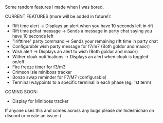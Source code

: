 Some random features I made when I was bored.

CURRENT FEATURES (more will be added in future!):

- Rift time alert -> Displays an alert when you have 10 seconds left in rift
- Rift time pchat message -> Sends a message in party chat saying you have 10 seconds left
- "!rifttime" party command -> Sends your remaining rift time in party chat
- Configurable wish party message for f7/m7 (Both goldor and maxor)
- Wish alert -> Displays an alert to wish (Both goldor and maxor)
- Wither cloak notifications -> Displays an alert when cloak is toggled on/off
- Fire freeze timer for f3/m3
- Crimson Isle miniboss tracker
- Bonzo swap reminder for F7/M7 (configurable)
- Terminal waypoints to a specific terminal in each phase (eg. 1st term)

COMING SOON:
- Display for Miniboss tracker

If anyone uses this and comes across any bugs please dm hideshichan on discord or create an issue :)
